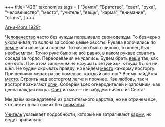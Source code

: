 +++
title="426"
taxonomies.tags = [
 "Земля",
 "Братство",
 "свет",
 "рука",
 "человечество",
 "место",
 "учитель",
 "вещь",
 "карма",
 "внимание",
 "огонь",
]
+++

[Агни-Йога 1929г](/agni/1929)

[Человечество](/tags/человечество) часто без нужды перешивало свои одежды. То безмерно укорачивая, то волоча за собою целые хвосты. Рукава волочились по [земле](/tags/Земля) или исчезали совсем. То начало было широко, то конец был необъемлем. Точно руке было не всё равно, в каком рукаве схватить соседа за горло. Переодевания не удались. Будем брать [вещи](/tags/вещь) так, как они есть. При этом запомним не нарушать энтузиазм, откуда бы он ни шёл. Не будем скрывать правду, но найдём [место](/tags/место) каждому восторгу. При великих мерах разве помешает каждый восторг? Всему найдётся [место](/tags/место). Строить над восторгом легче и прочнее. Как любовь, так и восторг возжигают [огни](/tags/огонь). Соберём всех огнеродителей и запомним, как ценна каждая искра. [Свет](/tags/свет) и тьма — не забудем ничего из Света!   

Мы даём жизнедателей из растительного царства, но не отринем всё, что лежит в нас самих без [внимания](/tags/внимание).   

[Учитель](/tags/учитель) указывает подробности, которые не затрагивают [карму](/tags/карма), но ведут правильно.